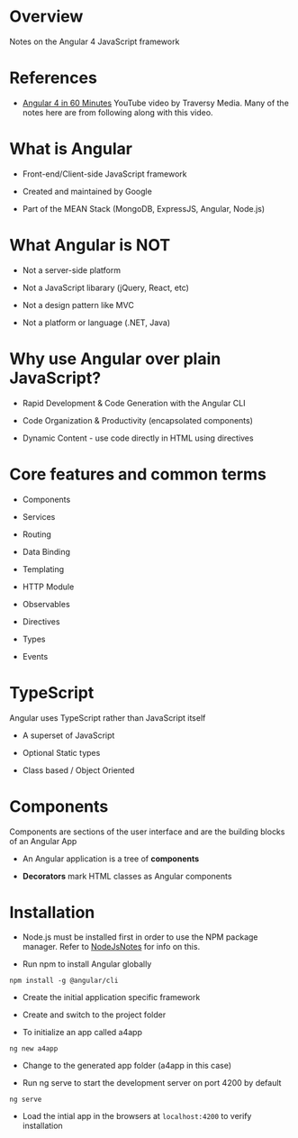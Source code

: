 # Overview

Notes on the Angular 4 JavaScript framework

# References

* [Angular 4 in 60 Minutes](https://www.youtube.com/watch?v=KhzGSHNhnbI) YouTube video by Traversy Media.  Many of the notes here are from following along with this video.

# What is Angular

* Front-end/Client-side JavaScript framework

* Created and maintained by Google

* Part of the MEAN Stack (MongoDB, ExpressJS, Angular, Node.js)

# What Angular is NOT

* Not a server-side platform

* Not a JavaScript libarary (jQuery, React, etc)

* Not a design pattern like MVC

* Not a platform or language (.NET, Java)

# Why use Angular over plain JavaScript?

* Rapid Development & Code Generation with the Angular CLI

* Code Organization & Productivity (encapsolated components)

* Dynamic Content - use code directly in HTML using directives

# Core features and common terms

* Components

* Services

* Routing

* Data Binding

* Templating

* HTTP Module

* Observables

* Directives

* Types

* Events

# TypeScript

Angular uses TypeScript rather than JavaScript itself

* A superset of JavaScript

* Optional Static types

* Class based / Object Oriented

# Components

 Components are sections of the user interface and are the building blocks of an Angular App
 
 * An Angular application is a tree of **components**
 
 * **Decorators** mark HTML classes as Angular components

# Installation

* Node.js must be installed first in order to use the NPM package manager.  Refer to [NodeJsNotes](https://github.com/GitLeeRepo/NodejsNotes/blob/master/NodejNotes.md#overview) for info on this.

* Run npm to install Angular globally

`npm install -g @angular/cli`

* Create the initial application specific framework

 * Create and switch to the project folder
 
 * To initialize an app called a4app
 
 `ng new a4app`

* Change to the generated app folder (a4app in this case)

* Run ng serve to start the development server on port 4200 by default

`ng serve`

* Load the intial app in the browsers at `localhost:4200` to verify installation


